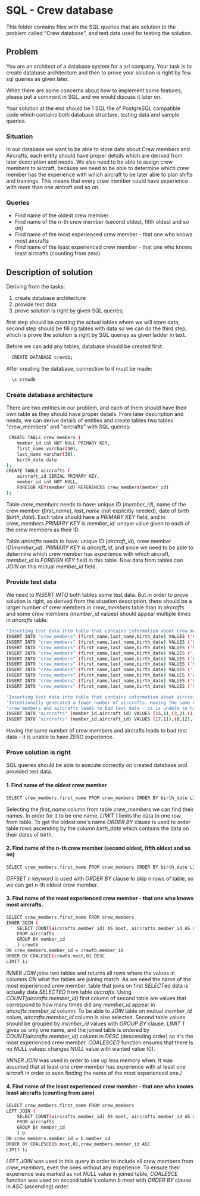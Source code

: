 # SQL - Crew database
This folder contains files with the SQL queries that are solution to the problem called "Crew database", and test data used for testing the solution.

## Problem

You are an architect of a database system for a ari company. Your task is to create database architecture and then to prove your solution is right by few sql queries as given later.

When there are some concerns about how to implement some features, please put a comment in SQL, and we would discuss it later on. 

Your solution at the end should be 1 SQL file of PostgreSQL compatible code which contains both database structure, testing data and sample queries.

### Situation

In our database we want to be able to store data about Crew members and Aircrafts, each entity should have proper details which are derived from later description and needs. We also need to be able to assign crew members to aircraft, because we need to be able to determine which crew member has the experience with which aircraft to be later able to plan shifts and trainings. This means that every crew member could have experience with more than one aircraft and so on.

### Queries

- Find name of the oldest crew member
- Find name of the n-th crew member (second oldest, fifth oldest and so on)
- Find name of the most experienced crew member - that one who knows most aircrafts
- Find name of the least experienced crew member - that one who knows least aircrafts (counting from zero)

## Description of solution

Deriving from the tasks:
  1. create database architecture
  2. provide test data
  3. prove solution is right by given SQL queries; 

first step should be creating the actual tables where we will store data, second step should be filling tables with data so we can do the third step, which is prove the solution is right by SQL queries as given ladder in text.

Before we can add any tables, database should be created first:

```bash
  CREATE DATABASE crewdb;
```
After creating the database, connection to it must be made:

```bash
  \c crewdb
 ```

### Create database architecture

There are two entities in our problem, and each of them should have their own table as they should have proper details.
From later description and needs, we can derive details of entities and create tables two tables "crew_members" and "aircrafts" with SQL queries:

```bash
 CREATE TABLE crew_members (
	member_id int NOT NULL PRIMARY KEY,
	first_name varchar(30),
	last_name varchar(30),
	birth_date date
);
CREATE TABLE aircrafts (
	aircraft_id SERIAL PRIMARY KEY,
	member_id int NOT NULL,
	FOREIGN KEY(member_id) REFERENCES crew_members(member_id)
);
```

Table *crew_members* needs to have: unique ID (*member_id*), name of the crew member (*first_name*), *last_name* (not explicitly needed), date of birth (*birth_date*). Each table should have a *PRIMARY KEY* field, and in *crew_members PRIMARY KEY* is *member_id*: unique value given to each of the crew members as their ID.

Table *aircrafts* needs to have: unique ID (*aircraft_id*), crew member ID(*member_id*). *PRIMARY KEY* is *aircraft_id*, and since we need to be able to determine which crew member has experience with which aircraft, *member_id* is *FOREIGN KEY* field in this table. Now data from tables can *JOIN* on this mutual *member_id* field.


### Provide test data

We need to *INSERT INTO* both tables some test data. But in order to prove solution is right, as derived from the situation description, there should be a larger number of crew members in *crew_members* table than in *aircrafts* and some crew members (*member_id* values) should appear multiple times in *aircrafts* table:

```bash
'Inserting test data into table that contains information about crew members.'
INSERT INTO "crew_members" (first_name,last_name,birth_date) VALUES ('Honorato','Blackburn','2018-12-01'),('Ian','Morse','2018-08-11'),('Kristen','Clark','2018-04-18'),('Kitra','Rice','2018-01-18'),('Valentine','Pacheco','2017-12-04'),('Hayley','Peters','2019-02-07'),('Aristotle','Sims','2018-01-01'),('Nolan','Lowe','2018-11-10'),('Victor','Key','2017-10-27'),('Tate','Bray','2017-11-17');
INSERT INTO "crew_members" (first_name,last_name,birth_date) VALUES ('Leila','Reilly','2018-03-04'),('Amity','Garrett','2018-12-03'),('Gisela','Workman','2018-10-04'),('Rhoda','Aguirre','2018-06-23'),('Karyn','Olsen','2018-10-10'),('Hayes','Garner','2019-05-12'),('Leila','Kline','2018-07-04'),('Brett','Levy','2018-03-05'),('Hyatt','Branch','2018-07-25'),('Deacon','Haney','2018-01-13');
INSERT INTO "crew_members" (first_name,last_name,birth_date) VALUES ('Montana','Herman','2018-08-16'),('Lucas','Pitts','2018-08-19'),('Pandora','Waller','2018-08-07'),('Mia','Clemons','2019-01-17'),('Eleanor','Robinson','2018-10-04'),('Mona','Maxwell','2017-06-01'),('Nolan','Norton','2018-08-17'),('Steven','Mack','2017-07-08'),('Brielle','Ayala','2018-08-11'),('Mohammad','Graves','2017-07-12');
INSERT INTO "crew_members" (first_name,last_name,birth_date) VALUES ('Jerome','Mccarthy','2018-05-14'),('Abdul','Allison','2018-09-02'),('Jamalia','Mcguire','2018-03-27'),('Orson','Morales','2017-06-28'),('Fuller','Walton','2019-04-28'),('Melinda','Mcgee','2018-10-18'),('Axel','Boyle','2018-12-08'),('Eugenia','Davmember_id','2017-09-13'),('Emmanuel','Ball','2018-10-07'),('Demetrius','Rutledge','2019-03-26');
INSERT INTO "crew_members" (first_name,last_name,birth_date) VALUES ('Lee','Maddox','2018-09-24'),('Lani','Patrick','2018-04-01'),('April','Mendez','2017-06-01'),('Amos','Dale','2017-07-11'),('Harding','Russell','2019-04-14'),('Charde','Donaldson','2018-01-12'),('Merritt','Bishop','2018-11-27'),('Maia','Kinney','2018-03-10'),('Aubrey','Santana','2017-10-03'),('Veronica','Sampson','2018-01-13');
INSERT INTO "crew_members" (first_name,last_name,birth_date) VALUES ('Marshall','Hughes','2017-07-22'),('Beverly','Berry','2017-07-19'),('Burke','Dyer','2018-06-15'),('Violet','Zamora','2017-11-23'),('Imani','Griffin','2018-10-05'),('Marsden','Cross','2018-03-12'),('Cameron','Griffin','2017-11-24'),('Levi','Hamilton','2018-05-21'),('Tatyana','Dickson','2017-06-19'),('Dacey','Tate','2018-07-14');
INSERT INTO "crew_members" (first_name,last_name,birth_date) VALUES ('Jacob','Roberson','2018-05-31'),('Brianna','Battle','2018-09-08'),('Vernon','Gallagher','2018-03-12'),('Sandra','Goff','2018-11-01'),('Martina','Potter','2017-10-11'),('Gavin','Herman','2018-01-02'),('Ashton','Parsons','2018-02-01'),('Lucius','Rice','2019-01-16'),('Kristen','Whitaker','2017-08-20'),('Paula','Bowers','2018-05-15');
INSERT INTO "crew_members" (first_name,last_name,birth_date) VALUES ('Ashely','Erickson','2019-05-02'),('Cassandra','Boyle','2019-04-03'),('Elvis','Cantu','2017-09-01'),('Josiah','Tyler','2018-11-15'),('Gail','Bennett','2018-04-22'),('Emi','Patrick','2017-09-15'),('Gavin','Cleveland','2017-08-19'),('Allegra','Giles','2018-05-03'),('Richard','Mckay','2019-03-26'),('Nasim','Mason','2017-10-24');
INSERT INTO "crew_members" (first_name,last_name,birth_date) VALUES ('Kevin','Reynolds','2019-05-09'),('Charissa','Kane','2017-11-16'),('Orlando','Welch','2018-02-06'),('Buckminster','Blackburn','2017-08-22'),('Courtney','Gallegos','2018-01-04'),('Hayley','Farley','2017-11-07'),('Jamal','Huffman','2018-01-24'),('Claire','Rivas','2018-03-31'),('Amber','Giles','2019-02-06'),('Dahlia','Walton','2017-11-17');
INSERT INTO "crew_members" (first_name,last_name,birth_date) VALUES ('Germane','Hunt','2018-09-05'),('Chadwick','Abbott','2018-02-23'),('Georgia','Frederick','2018-01-12'),('Summer','Gilliam','2018-10-22'),('Lillian','Hansen','2017-11-27'),('Abdul','Tillman','2017-08-06'),('Edan','Rosario','2017-08-10'),('Mufutau','Cook','2019-05-17'),('Jena','Kirby','2018-11-03'),('Gavin','Hayden','2019-02-07');

'Inserting test data into table that contains information about aircrafts.'
'Intentionally generated a fewer number of aircrafts. Having the same number of'
'crew members and aircrafts leads to bad test data - it is unable to have ZERO experience.'
INSERT INTO "aircrafts" (member_id,aircraft_id) VALUES (15,1),(3,2),(1,3),(19,4),(10,5),(5,6),(10,7),(6,8),(11,9),(12,10);
INSERT INTO "aircrafts" (member_id,aircraft_id) VALUES (17,11),(6,12),(5,13),(13,14),(20,15),(14,16),(2,17),(8,18),(3,19);
```

Having the same number of crew members and aircrafts leads to bad test data - it is unable to have ZERO experience.

### Prove solution is right

SQL queries should be able to execute correctly on created database and provided test data.

#### 1. Find name of the oldest crew member
	
```bash
SELECT crew_members.first_name FROM crew_members ORDER BY birth_date LIMIT 1;
```
Selecting the *first_name* column from table *crew_members* we can find their names. In order for it to be one name, *LIMIT 1* limits the data to one row from table. To get the oldest one's name *ORDER BY* clause is used to order table rows ascending by the column *birth_date* which contains the data on their dates of birth.

#### 2. Find name of the n-th crew member (second oldest, fifth oldest and so on)

```bash
SELECT crew_members.first_name FROM crew_members ORDER BY birth_date LIMIT 1 OFFSET 1;
```
*OFFSET n* keyword is used with *ORDER BY* clause to skip n rows of table, so we can get n-th oldest crew member.

#### 3. Find name of the most experienced crew member - that one who knows most aircrafts.

```bash
SELECT crew_members.first_name FROM crew_members 
INNER JOIN (
	SELECT COUNT(aircrafts.member_id) AS most, aircrafts.member_id AS member_id 
	FROM aircrafts 
	GROUP BY member_id 
	) crewtb 
ON crew_members.member_id = crewtb.member_id 
ORDER BY COALESCE(crewtb.most,0) DESC
LIMIT 1;
```

*INNER JOIN* joins two tables and returns all rows where the values in columns *ON* what the tables are joining match.
As we need the name of the most experienced crew member, table that joins on first *SELECT*ed data is actually data *SELECTED* from table *aircrafts*. Using *COUNT(aircrafts.member_id)* first column of second table are values that correspond to how many times did any *member_id* appear in *aircrafts.member_id* column. To be able to *JOIN* table on mutual *member_id* colum, *aircrafts.member_id* column is also selected.
Second table values should be grouped by *member_id* values with *GROUP BY* clause. *LIMIT 1* gives us only one name, and the joined table is ordered by *COUNT(aircrafts.member_id)* column in *DESC* (descending order) so it's the most experienced crew member.
*COALESCE()* function ensures that there is no *NULL* values: changes *NULL* value with wanted value (0).

/*INNER JOIN* was used in order to use up less memory when. It was assumed that at least one crew member has experience with at least one aircraft in order to even finding the name of the most experienced one./

####  4. Find name of the least experienced crew member - that one who knows least aircrafts (counting from zero)

```bash
SELECT crew_members.first_name FROM crew_members
LEFT JOIN (
	SELECT COUNT(aircrafts.member_id) AS most, aircrafts.member_id AS member_id
	FROM aircrafts 
	GROUP BY member_id 
	) b
ON crew_members.member_id = b.member_id
ORDER BY COALESCE(b.most,0),crew_members.member_id ASC
LIMIT 1;
```
*LEFT JOIN* was used in this query in order to include all crew members from *crew_members*, even the ones without any experience.
To ensure their experience was marked as not *NULL* value in joined table, *COALESCE* function was used on second table's column *b.most* with *ORDER BY* clause in *ASC* (ascending) order.

